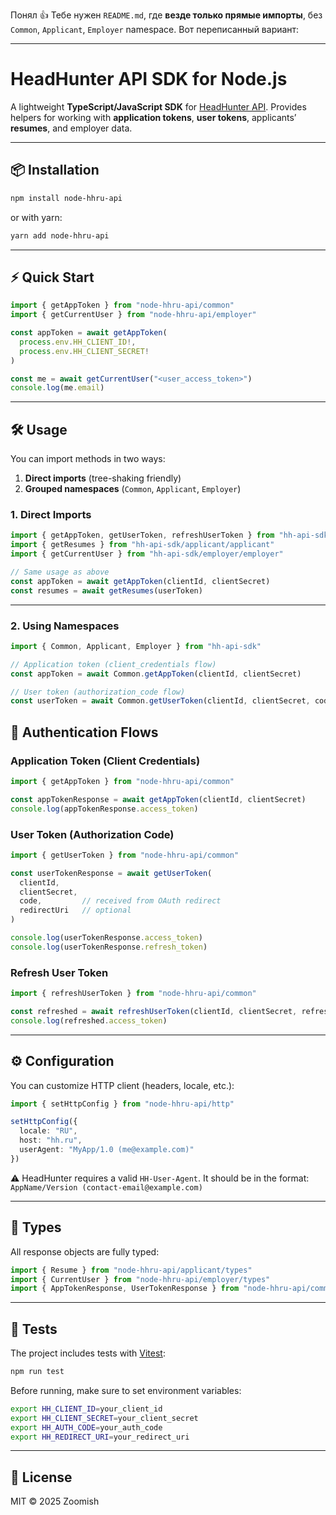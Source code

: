 Понял 👍 Тебе нужен `README.md`, где **везде только прямые импорты**, без `Common`, `Applicant`, `Employer` namespace. Вот переписанный вариант:

---

# HeadHunter API SDK for Node.js

A lightweight **TypeScript/JavaScript SDK** for [HeadHunter API](https://api.hh.ru).
Provides helpers for working with **application tokens**, **user tokens**, applicants’ **resumes**, and employer data.

---

## 📦 Installation

```bash
npm install node-hhru-api
```

or with yarn:

```bash
yarn add node-hhru-api
```

---

## ⚡ Quick Start

```ts
import { getAppToken } from "node-hhru-api/common"
import { getCurrentUser } from "node-hhru-api/employer"

const appToken = await getAppToken(
  process.env.HH_CLIENT_ID!,
  process.env.HH_CLIENT_SECRET!
)

const me = await getCurrentUser("<user_access_token>")
console.log(me.email)
```

---

## 🛠 Usage

You can import methods in two ways:

1. **Direct imports** (tree-shaking friendly)
2. **Grouped namespaces** (`Common`, `Applicant`, `Employer`)

### 1. Direct Imports

```ts
import { getAppToken, getUserToken, refreshUserToken } from "hh-api-sdk/common/common"
import { getResumes } from "hh-api-sdk/applicant/applicant"
import { getCurrentUser } from "hh-api-sdk/employer/employer"

// Same usage as above
const appToken = await getAppToken(clientId, clientSecret)
const resumes = await getResumes(userToken)
```

---


### 2. Using Namespaces

```ts
import { Common, Applicant, Employer } from "hh-api-sdk"

// Application token (client_credentials flow)
const appToken = await Common.getAppToken(clientId, clientSecret)

// User token (authorization_code flow)
const userToken = await Common.getUserToken(clientId, clientSecret, code, redirectUri)
```

## 🔑 Authentication Flows

### Application Token (Client Credentials)

```ts
import { getAppToken } from "node-hhru-api/common"

const appTokenResponse = await getAppToken(clientId, clientSecret)
console.log(appTokenResponse.access_token)
```

### User Token (Authorization Code)

```ts
import { getUserToken } from "node-hhru-api/common"

const userTokenResponse = await getUserToken(
  clientId,
  clientSecret,
  code,         // received from OAuth redirect
  redirectUri   // optional
)

console.log(userTokenResponse.access_token)
console.log(userTokenResponse.refresh_token)
```

### Refresh User Token

```ts
import { refreshUserToken } from "node-hhru-api/common"

const refreshed = await refreshUserToken(clientId, clientSecret, refreshToken)
console.log(refreshed.access_token)
```

---

## ⚙️ Configuration

You can customize HTTP client (headers, locale, etc.):

```ts
import { setHttpConfig } from "node-hhru-api/http"

setHttpConfig({
  locale: "RU",
  host: "hh.ru",
  userAgent: "MyApp/1.0 (me@example.com)"
})
```

⚠️ HeadHunter requires a valid `HH-User-Agent`.
It should be in the format:
`AppName/Version (contact-email@example.com)`

---

## 📂 Types

All response objects are fully typed:

```ts
import { Resume } from "node-hhru-api/applicant/types"
import { CurrentUser } from "node-hhru-api/employer/types"
import { AppTokenResponse, UserTokenResponse } from "node-hhru-api/common/types"
```

---

## 🧪 Tests

The project includes tests with [Vitest](https://vitest.dev/):

```bash
npm run test
```

Before running, make sure to set environment variables:

```bash
export HH_CLIENT_ID=your_client_id
export HH_CLIENT_SECRET=your_client_secret
export HH_AUTH_CODE=your_auth_code
export HH_REDIRECT_URI=your_redirect_uri
```

---

## 📜 License

MIT © 2025 Zoomish
